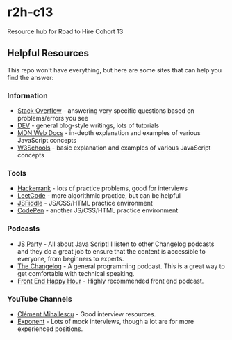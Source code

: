 # r2h-c13
Resource hub for Road to Hire Cohort 13

## Helpful Resources

This repo won't have everything, but here are some sites that can help you find the answer:

### Information
- [Stack Overflow](https://stackoverflow.com/) - answering very specific questions based on problems/errors you see
- [DEV](https://dev.to/) - general blog-style writings, lots of tutorials
- [MDN Web Docs](https://developer.mozilla.org/en-US/docs/Web/JavaScript) - in-depth explanation and examples of various JavaScript concepts
- [W3Schools](https://www.w3schools.com/) - basic explanation and examples of various JavaScript concepts

### Tools
- [Hackerrank](https://www.hackerrank.com/) - lots of practice problems, good for interviews
- [LeetCode](https://leetcode.com/) - more algorithmic practice, but can be helpful
- [JSFiddle](https://jsfiddle.net/) - JS/CSS/HTML practice environment
- [CodePen](https://codepen.io/) - another JS/CSS/HTML practice environment

### Podcasts
- [JS Party](https://changelog.com/jsparty) - All about Java Script! I listen to other Changelog podcasts and they do a great job to ensure that the content is accessible to everyone, from beginners to experts.
- [The Changelog](https://changelog.com/podcast) - A general programming podcast. This is a great way to get comfortable with technical speaking.
- [Front End Happy Hour](https://frontendhappyhour.com/) - Highly recommended front end podcast.

### YouTube Channels
- [Clément Mihailescu](https://www.youtube.com/channel/UCaO6VoaYJv4kS-TQO_M-N_g) - Good interview resources.
- [Exponent](https://www.youtube.com/c/ExponentTV) - Lots of mock interviews, though a lot are for more experienced positions.

